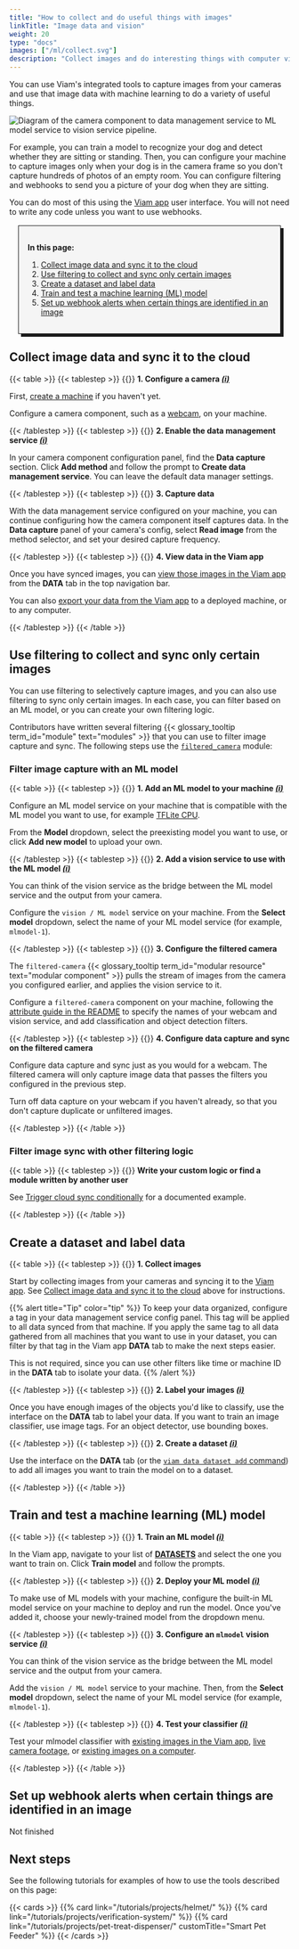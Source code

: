 ```yaml
---
title: "How to collect and do useful things with images"
linkTitle: "Image data and vision"
weight: 20
type: "docs"
images: ["/ml/collect.svg"]
description: "Collect images and do interesting things with computer vision, ML, and webhooks."
---
```


You can use Viam's integrated tools to capture images from your cameras and use that image data with machine learning to do a variety of useful things.

![Diagram of the camera component to data management service to ML model service to vision service pipeline.](/use-cases/ml-vision-diagram.png)

For example, you can train a model to recognize your dog and detect whether they are sitting or standing.
Then, you can configure your machine to capture images only when your dog is in the camera frame so you don't capture hundreds of photos of an empty room.
You can configure filtering and webhooks to send you a picture of your dog when they are sitting.

You can do most of this using the [Viam app](https://app.viam.com) user interface.
You will not need to write any code unless you want to use webhooks.

<div style="border:1px solid; box-shadow:5px 5px 0 0;padding:1rem; margin:1rem; background-color:#f5f5f5">

**In this page:**

1. [Collect image data and sync it to the cloud](#collect-image-data-and-sync-it-to-the-cloud)
2. [Use filtering to collect and sync only certain images](#use-filtering-to-collect-and-sync-only-certain-images)
3. [Create a dataset and label data](#create-a-dataset-and-label-data)
4. [Train and test a machine learning (ML) model](#train-and-test-a-machine-learning-ml-model)
5. [Set up webhook alerts when certain things are identified in an image](#set-up-webhook-alerts-when-certain-things-are-identified-in-an-image)

</div>

## Collect image data and sync it to the cloud

{{< table >}}
{{< tablestep >}}
{{<imgproc src="/icons/components/camera.svg" class="fill alignleft" style="max-width: 150px" declaredimensions=true alt="configure a camera component">}}
**1. Configure a camera [_(i)_](/components/camera/)**

First, [create a machine](/fleet/machines/#add-a-new-machine) if you haven't yet.

Configure a camera component, such as a [webcam](/components/camera/webcam/), on your machine.

{{< /tablestep >}}
{{< tablestep >}}
{{<imgproc src="/services/icons/data-management.svg" class="fill alignleft" style="max-width: 150px" declaredimensions=true alt="Collect data">}}
**2. Enable the data management service [_(i)_](/data/)**

In your camera component configuration panel, find the **Data capture** section.
Click **Add method** and follow the prompt to **Create data management service**.
You can leave the default data manager settings.

{{< /tablestep >}}
{{< tablestep >}}
{{<imgproc src="/services/icons/data-capture.svg" class="fill alignleft" style="max-width: 150px" declaredimensions=true alt="Collect data">}}
**3. Capture data**

With the data management service configured on your machine, you can continue configuring how the camera component itself captures data.
In the **Data capture** panel of your camera's config, select **Read image** from the method selector, and set your desired capture frequency.

{{< /tablestep >}}
{{< tablestep >}}
{{<imgproc src="/ml/collect.svg" class="fill alignleft" style="max-width: 150px"  declaredimensions=true alt="Train models">}}
**4. View data in the Viam app**

Once you have synced images, you can [view those images in the Viam app](/data/view/) from the **DATA** tab in the top navigation bar.

You can also [export your data from the Viam app](/data/export/) to a deployed machine, or to any computer.

{{< /tablestep >}}
{{< /table >}}

## Use filtering to collect and sync only certain images

You can use filtering to selectively capture images, and you can also use filtering to sync only certain images.
In each case, you can filter based on an ML model, or you can create your own filtering logic.

Contributors have written several filtering {{< glossary_tooltip term_id="module" text="modules" >}} that you can use to filter image capture and sync.
The following steps use the [`filtered_camera`](https://github.com/erh/filtered_camera) module:

### Filter image capture with an ML model

{{< table >}}
{{< tablestep >}}
{{<imgproc src="/ml/train.svg" class="fill alignleft" style="max-width: 150px"  declaredimensions=true alt="Train models">}}
**1. Add an ML model to your machine [_(i)_](/ml/deploy/)**

Configure an ML model service on your machine that is compatible with the ML model you want to use, for example [TFLite CPU](/ml/deploy/tflite_cpu/).

From the **Model** dropdown, select the preexisting model you want to use, or click **Add new model** to upload your own.

{{< /tablestep >}}
{{< tablestep >}}
{{<imgproc src="/services/icons/vision.svg" class="fill alignleft" style="max-width: 150px"  declaredimensions=true alt="Train models">}}
**2. Add a vision service to use with the ML model [_(i)_](/ml/vision/)**

You can think of the vision service as the bridge between the ML model service and the output from your camera.

Configure the `vision / ML model` service on your machine.
From the **Select model** dropdown, select the name of your ML model service (for example, `mlmodel-1`).

{{< /tablestep >}}
{{< tablestep >}}
{{<imgproc src="/services/icons/modular-registry.svg" class="fill alignleft" style="max-width: 150px"  declaredimensions=true alt="Train models">}}
**3. Configure the filtered camera**

The `filtered-camera` {{< glossary_tooltip term_id="modular resource" text="modular component" >}} pulls the stream of images from the camera you configured earlier, and applies the vision service to it.

Configure a `filtered-camera` component on your machine, following the [attribute guide in the README](https://github.com/erh/filtered_camera?tab=readme-ov-file#configure-your-filtered-camera) to specify the names of your webcam and vision service, and add classification and object detection filters.

{{< /tablestep >}}
{{< tablestep >}}
{{<imgproc src="/services/icons/data-capture.svg" class="fill alignleft" style="max-width: 150px"  declaredimensions=true alt="Train models">}}
**4. Configure data capture and sync on the filtered camera**

Configure data capture and sync just as you would for a webcam.
The filtered camera will only capture image data that passes the filters you configured in the previous step.

Turn off data capture on your webcam if you haven't already, so that you don't capture duplicate or unfiltered images.

{{< /tablestep >}}
{{< /table >}}

### Filter image sync with other filtering logic

{{< table >}}
{{< tablestep >}}
{{<imgproc src="/ml/configure.svg" class="fill alignleft" style="max-width: 150px"  declaredimensions=true alt="Train models">}}
**Write your custom logic or find a module written by another user**

See [Trigger cloud sync conditionally](/data/trigger-sync/) for a documented example.

{{< /tablestep >}}
{{< /table >}}

## Create a dataset and label data

{{< table >}}
{{< tablestep >}}
{{<imgproc src="/services/icons/data-capture.svg" class="fill alignleft" style="max-width: 150px" declaredimensions=true alt="Collect data">}}
**1. Collect images**

Start by collecting images from your cameras and syncing it to the [Viam app](https://app.viam.com).
See [Collect image data and sync it to the cloud](#collect-image-data-and-sync-it-to-the-cloud) above for instructions.

{{% alert title="Tip" color="tip" %}}
To keep your data organized, configure a tag in your data management service config panel.
This tag will be applied to all data synced from that machine.
If you apply the same tag to all data gathered from all machines that you want to use in your dataset, you can filter by that tag in the Viam app **DATA** tab to make the next steps easier.

This is not required, since you can use other filters like time or machine ID in the **DATA** tab to isolate your data.
{{% /alert %}}

{{< /tablestep >}}
{{< tablestep >}}
{{<imgproc src="/ml/collect.svg" class="fill alignleft" style="max-width: 150px" declaredimensions=true alt="Label data">}}
**2. Label your images [_(i)_](/data/dataset/)**

Once you have enough images of the objects you'd like to classify, use the interface on the **DATA** tab to label your data.
If you want to train an image classifier, use image tags.
For an object detector, use bounding boxes.

{{< /tablestep >}}
{{< tablestep >}}
{{<imgproc src="/ml/label.svg" class="fill alignleft" style="max-width: 150px" declaredimensions=true alt="Label data">}}
**2. Create a dataset [_(i)_](/data/dataset/)**

Use the interface on the **DATA** tab (or the [`viam data dataset add` command](/cli/#data)) to add all images you want to train the model on to a dataset.

{{< /tablestep >}}
{{< /table >}}

## Train and test a machine learning (ML) model

{{< table >}}
{{< tablestep >}}
{{<imgproc src="/ml/train.svg" class="fill alignleft" style="max-width: 150px" declaredimensions=true alt="Train models">}}
**1. Train an ML model [_(i)_](/ml/train-model/)**

In the Viam app, navigate to your list of [**DATASETS**](https://app.viam.com/data/datasets) and select the one you want to train on.
Click **Train model** and follow the prompts.

{{< /tablestep >}}
{{< tablestep >}}
{{<imgproc src="/registry/upload-module.svg" class="fill alignleft" style="max-width: 150px" declaredimensions=true alt="Train models">}}
**2. Deploy your ML model [_(i)_](/ml/deploy)**

To make use of ML models with your machine, configure the built-in ML model service on your machine to deploy and run the model.
Once you've added it, choose your newly-trained model from the dropdown menu.

{{< /tablestep >}}
{{< tablestep >}}
{{<imgproc src="/services/icons/vision.svg" class="fill alignleft" style="max-width: 150px" declaredimensions=true alt="Configure a service">}}
**3. Configure an <code>mlmodel</code> vision service [_(i)_](/ml/vision/)**

You can think of the vision service as the bridge between the ML model service and the output from your camera.

Add the `vision / ML model` service to your machine.
Then, from the **Select model** dropdown, select the name of your ML model service (for example, `mlmodel-1`).

{{< /tablestep >}}
{{< tablestep >}}
{{<imgproc src="ml/deploy.svg" class="fill alignleft" style="max-width: 150px" declaredimensions=true alt="Deploy your model">}}
**4. Test your classifier [_(i)_](/ml/vision/mlmodel/#test-your-detector-or-classifier)**

Test your mlmodel classifier with [existing images in the Viam app](/ml/vision/mlmodel/#existing-images-in-the-cloud), [live camera footage,](/ml/vision/mlmodel/#live-camera-footage) or [existing images on a computer](/ml/vision/mlmodel/#existing-images-on-your-machine).

{{< /tablestep >}}
{{< /table >}}

## Set up webhook alerts when certain things are identified in an image

Not finished

## Next steps

See the following tutorials for examples of how to use the tools described on this page:

{{< cards >}}
{{% card link="/tutorials/projects/helmet/" %}}
{{% card link="/tutorials/projects/verification-system/" %}}
{{% card link="/tutorials/projects/pet-treat-dispenser/" customTitle="Smart Pet Feeder" %}}
{{< /cards >}}
